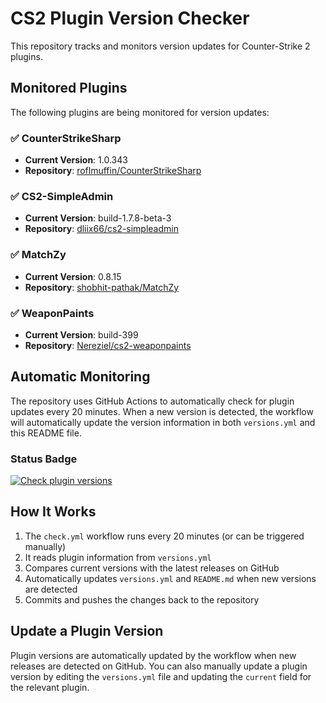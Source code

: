 # CS2 Plugin Version Checker

This repository tracks and monitors version updates for Counter-Strike 2 plugins.

## Monitored Plugins

The following plugins are being monitored for version updates:

### ✅ CounterStrikeSharp
- **Current Version**: 1.0.343
- **Repository**: [roflmuffin/CounterStrikeSharp](https://github.com/roflmuffin/CounterStrikeSharp)

### ✅ CS2-SimpleAdmin
- **Current Version**: build-1.7.8-beta-3
- **Repository**: [dliix66/cs2-simpleadmin](https://github.com/dliix66/cs2-simpleadmin)

### ✅ MatchZy
- **Current Version**: 0.8.15
- **Repository**: [shobhit-pathak/MatchZy](https://github.com/shobhit-pathak/MatchZy)

### ✅ WeaponPaints
- **Current Version**: build-399
- **Repository**: [Nereziel/cs2-weaponpaints](https://github.com/Nereziel/cs2-weaponpaints)

## Automatic Monitoring

The repository uses GitHub Actions to automatically check for plugin updates every 20 minutes. When a new version is detected, the workflow will automatically update the version information in both `versions.yml` and this README file.

### Status Badge

[![Check plugin versions](https://github.com/Bat-Ireedui/cs2-plugin-check-by-dizu/actions/workflows/check.yml/badge.svg)](https://github.com/Bat-Ireedui/cs2-plugin-check-by-dizu/actions/workflows/check.yml)

## How It Works

1. The `check.yml` workflow runs every 20 minutes (or can be triggered manually)
2. It reads plugin information from `versions.yml`
3. Compares current versions with the latest releases on GitHub
4. Automatically updates `versions.yml` and `README.md` when new versions are detected
5. Commits and pushes the changes back to the repository

## Update a Plugin Version

Plugin versions are automatically updated by the workflow when new releases are detected on GitHub. You can also manually update a plugin version by editing the `versions.yml` file and updating the `current` field for the relevant plugin.
